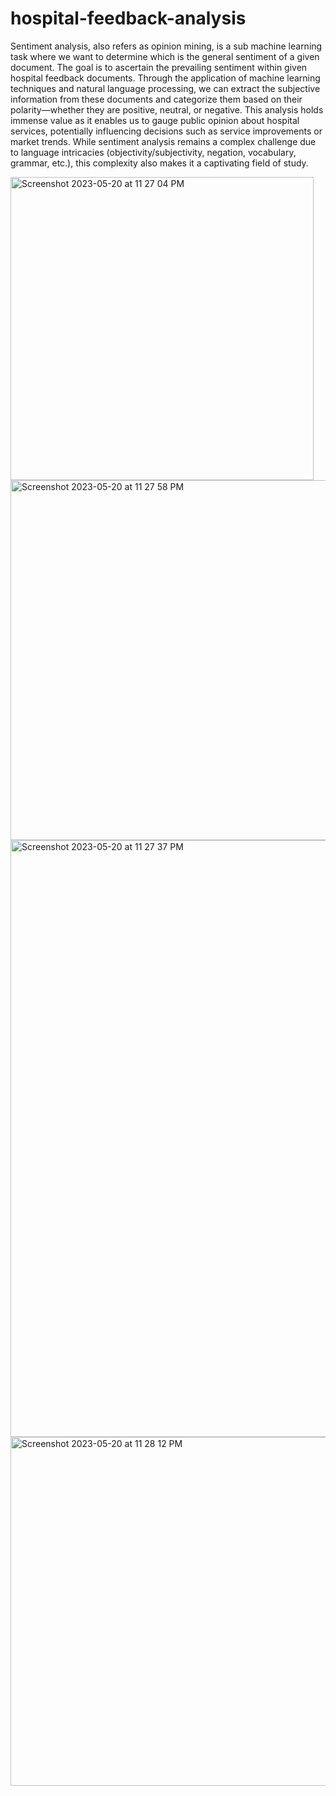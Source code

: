 # hospital-feedback-analysis

Sentiment analysis, also refers as opinion mining, is a sub machine learning task where we want to determine which is the general sentiment of a given document. 
The goal is to ascertain the prevailing sentiment within given hospital feedback documents. Through the application of machine learning techniques and natural language processing, we can extract the subjective information from these documents and categorize them based on their polarity—whether they are positive, neutral, or negative. This analysis holds immense value as it enables us to gauge public opinion about hospital services, potentially influencing decisions such as service improvements or market trends. While sentiment analysis remains a complex challenge due to language intricacies (objectivity/subjectivity, negation, vocabulary, grammar, etc.), this complexity also makes it a captivating field of study.



<img width="485" alt="Screenshot 2023-05-20 at 11 27 04 PM" src="https://github.com/yashshukla20/twitter-mawkishness-analysis/assets/127749722/803ac7ac-2666-473c-adc9-7b204f9e2fd7">
<br>

<img width="576" alt="Screenshot 2023-05-20 at 11 27 58 PM" src="https://github.com/yashshukla20/twitter-mawkishness-analysis/assets/127749722/6039e855-161f-49a6-8769-a699033b285e">
<br>

<img width="955" alt="Screenshot 2023-05-20 at 11 27 37 PM" src="https://github.com/yashshukla20/twitter-mawkishness-analysis/assets/127749722/ab9062f4-66dd-47db-9a2a-4eda965fb712">
<br>

<img width="558" alt="Screenshot 2023-05-20 at 11 28 12 PM" src="https://github.com/yashshukla20/twitter-mawkishness-analysis/assets/127749722/75f5239d-7a01-412b-80fe-cc888af463b6">

